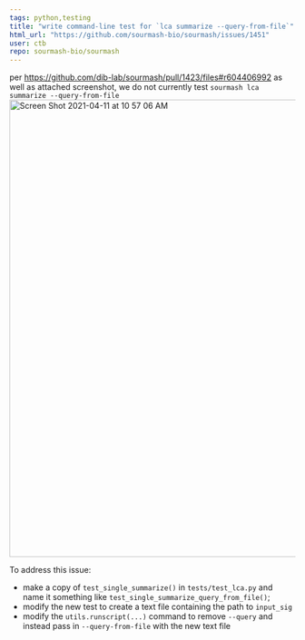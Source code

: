 ```yaml
---
tags: python,testing
title: "write command-line test for `lca summarize --query-from-file`"
html_url: "https://github.com/sourmash-bio/sourmash/issues/1451"
user: ctb
repo: sourmash-bio/sourmash
---
```


per https://github.com/dib-lab/sourmash/pull/1423/files#r604406992 as well as attached screenshot, we do not currently test `sourmash lca summarize --query-from-file`
<img width="806" alt="Screen Shot 2021-04-11 at 10 57 06 AM" src="https://user-images.githubusercontent.com/51016/114315693-e4e5fa80-9ab4-11eb-85ba-aea2e4e63ce1.png">

To address this issue:
* make a copy of `test_single_summarize()` in `tests/test_lca.py` and name it something like `test_single_summarize_query_from_file()`;
* modify the new test to create a text file containing the path to `input_sig`
* modify the `utils.runscript(...)` command to remove `--query` and instead pass in `--query-from-file` with the new text file
